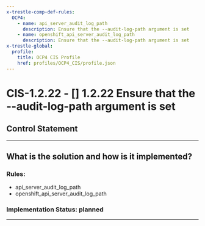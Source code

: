```yaml
---
x-trestle-comp-def-rules:
  OCP4:
    - name: api_server_audit_log_path
      description: Ensure that the --audit-log-path argument is set
    - name: openshift_api_server_audit_log_path
      description: Ensure that the --audit-log-path argument is set
x-trestle-global:
  profile:
    title: OCP4 CIS Profile
    href: profiles/OCP4_CIS/profile.json
---
```


# CIS-1.2.22 - \[\] 1.2.22 Ensure that the --audit-log-path argument is set

## Control Statement

______________________________________________________________________

## What is the solution and how is it implemented?

<!-- For implementation status enter one of: implemented, partial, planned, alternative, not-applicable -->

<!-- Note that the list of rules under ### Rules: is read-only and changes will not be captured after assembly to JSON -->

<!-- Add control implementation description here for control: CIS-1.2.22 -->

### Rules:

  - api_server_audit_log_path
  - openshift_api_server_audit_log_path

### Implementation Status: planned

______________________________________________________________________
